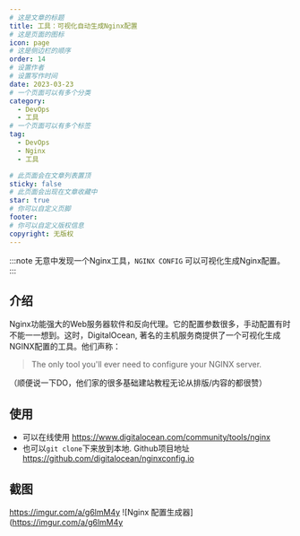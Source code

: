 ```yaml
---
# 这是文章的标题
title: 工具：可视化自动生成Nginx配置
# 这是页面的图标
icon: page
# 这是侧边栏的顺序
order: 14
# 设置作者
# 设置写作时间
date: 2023-03-23
# 一个页面可以有多个分类
category:
  - DevOps
  - 工具
# 一个页面可以有多个标签
tag:
  - DevOps
  - Nginx
  - 工具

# 此页面会在文章列表置顶
sticky: false
# 此页面会出现在文章收藏中
star: true
# 你可以自定义页脚
footer: 
# 你可以自定义版权信息
copyright: 无版权
---
```


:::note
无意中发现一个Nginx工具，`NGINX CONFIG` 可以可视化生成Nginx配置。
:::

## 介绍

Nginx功能强大的Web服务器软件和反向代理。它的配置参数很多，手动配置有时不能一一想到。这时，DigitalOcean, 著名的主机服务商提供了一个可视化生成NGINX配置的工具。他们声称：

>The only tool you'll ever need to configure your NGINX server. 

（顺便说一下DO，他们家的很多基础建站教程无论从排版/内容的都很赞）

## 使用

- 可以在线使用 https://www.digitalocean.com/community/tools/nginx 
- 也可以`git clone`下来放到本地. Github项目地址 https://github.com/digitalocean/nginxconfig.io

## 截图
https://imgur.com/a/g6lmM4y
![Nginx 配置生成器](https://imgur.com/a/g6lmM4y